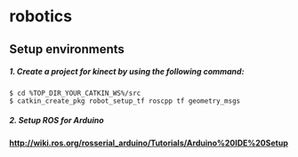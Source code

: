 # robotics

## Setup environments

##### 1. Create a project for kinect by using the following command:

```
$ cd %TOP_DIR_YOUR_CATKIN_WS%/src
$ catkin_create_pkg robot_setup_tf roscpp tf geometry_msgs
```

##### 2. Setup ROS for Arduino

  **http://wiki.ros.org/rosserial_arduino/Tutorials/Arduino%20IDE%20Setup**
